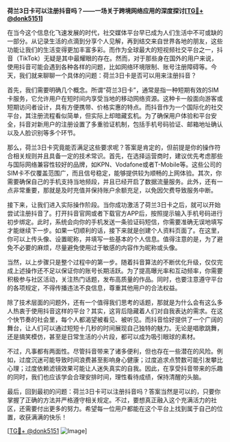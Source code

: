 **荷兰3日卡可以注册抖音吗？——一场关于跨境网络应用的深度探讨[[TG💪+ @donk5151](https://t.me/s/donk5151)]**

在当今这个信息化飞速发展的时代，社交媒体平台早已成为人们生活中不可或缺的一部分。从记录生活的点滴到分享个人见解，再到结交来自世界各地的朋友，这些功能让我们的生活变得更加丰富多彩。而作为全球最大的短视频社交平台之一，抖音（TikTok）无疑是其中最耀眼的存在。然而，对于那些身在国外的用户来说，使用抖音可能会遇到各种各样的问题，比如网络环境限制、账号注册障碍等。今天，我们就来聊聊一个具体的问题：荷兰3日卡是否可以用来注册抖音？

首先，我们需要明确几个概念。所谓“荷兰3日卡”，通常是指一种短期有效的SIM卡服务，它允许用户在短时间内享受当地的移动网络资源。这种卡一般面向游客或短期访问者设计，具有方便携带、价格实惠的特点。而抖音作为一个国际化的社交平台，其注册流程看似简单，但实际上却暗藏玄机。为了确保用户体验和平台安全，抖音对新用户的注册设置了多重验证机制，包括手机号码验证、邮箱地址确认以及人脸识别等多个环节。

那么，荷兰3日卡究竟能否满足这些要求呢？答案是肯定的，但前提是你的操作符合相关规则并且具备一定的技术常识。首先，在选择运营商时，建议优先考虑那些与国际网络兼容性较好的品牌，如KPN、Vodafone或者T-Mobile等。这些公司的SIM卡不仅覆盖范围广，而且信号稳定，能够提供较为顺畅的上网体验。其次，你需要确保自己的手机支持当地频段，并且已经开启了数据流量服务。此外，还有一点非常重要，那就是及时充值并保持账户余额充足，以免因欠费导致服务中断。

接下来，让我们进入实际操作阶段。当你成功激活了荷兰3日卡之后，就可以开始尝试注册抖音了。打开抖音官网或者下载官方APP后，按照提示输入手机号码进行初步绑定。此时，系统会向你的手机发送一条验证码短信，你需要准确无误地填写才能继续下一步。如果一切顺利的话，接下来就是创建个人资料页面了。在这里，你可以上传头像、设置昵称，并填写一些基本的个人信息。值得注意的是，为了避免不必要的麻烦，尽量避免使用过于敏感的内容作为昵称或头像。

当然，以上步骤只是整个过程中的第一步。随着抖音算法的不断优化升级，仅仅完成上述操作还不足以保证你的账号长期活跃。为了提高曝光率和互动频率，你需要积极参与社区活动，关注热门话题，发布高质量的作品。同时，也要注意遵守平台的各项规定，不得传播违法不良信息，尊重其他用户的合法权益。

除了技术层面的问题外，还有一个值得我们思考的话题，那就是为什么会有这么多人热衷于使用抖音这样的平台？其实，这背后隐藏着人们对自我表达的需求。在这个快节奏的社会里，每个人都渴望被看见、被听见。而抖音恰好提供了一个广阔的舞台，让人们可以通过短短十几秒的时间展现自己独特的魅力。无论是唱歌跳舞，还是搞笑模仿，甚至是日常生活的小片段，都可以成为吸引眼球的素材。

不过，凡事都有两面性。尽管抖音带来了诸多便利，但也存在一些潜在的风险。例如，过度沉迷可能导致时间浪费甚至影响身心健康；过度追求点赞数可能引发攀比心理；过度依赖滤镜效果可能让人迷失真实的自我。因此，在享受抖音带来的乐趣的同时，我们也应该学会合理安排时间，理性看待成绩，保持清醒的头脑。

最后，回到最初的问题：荷兰3日卡可以注册抖音吗？答案当然是可以的，只要你掌握了正确的方法并严格遵守相关规定。不过，要想真正融入这个充满活力的社区，还需要付出更多的努力。希望每一位用户都能在这个平台上找到属于自己的位置，收获满满的快乐！

[[TG💪+ @donk5151](https://t.me/s/donk5151) ![Image](https://i.postimg.cc/rwNCRYN7/Snipaste-2025-04-30-17-27-05.png)]
